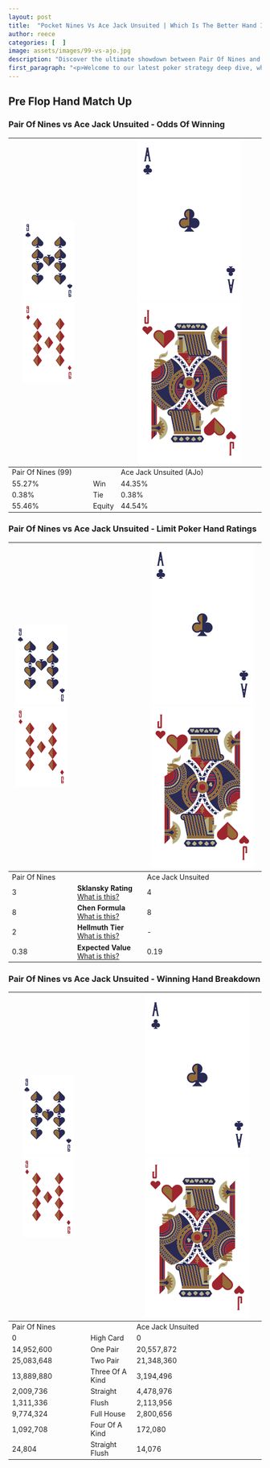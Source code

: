 ```yaml
---
layout: post
title:  "Pocket Nines Vs Ace Jack Unsuited | Which Is The Better Hand In Poker? A Complete Guide"
author: reece
categories: [  ]
image: assets/images/99-vs-ajo.jpg
description: "Discover the ultimate showdown between Pair Of Nines and Ace Jack Unsuited in poker! Uncover the odds, strategies, and scenarios where one hand triumphs over the other. Get ready to up your poker game with this thrilling analysis."
first_paragraph: "<p>Welcome to our latest poker strategy deep dive, where we're pitting two distinct hands against each other in a high-stakes showdown: Pair Of Nines vs Ace Jack Unsuited.</p><p>In the dynamic world of poker, every decision counts, and knowing which hand holds the upper hand is key to your success at the table.</p><p>In this article, we'll dissect these two hands, explore the scenarios where one dominates the other, and equip you with the knowledge to make strategic choices that can tip the odds in your favor.</p><p>Get ready to unravel the intriguing dynamics of these poker hands and elevate your game to new heights.</p>"
---
```




[comment]: # (sp0)

## Pre Flop Hand Match Up

<div class="table hand-ratings" markdown="1"> 



### Pair Of Nines vs Ace Jack Unsuited - Odds Of Winning


    
| ![image info](assets/images/hand1/9.png) ![image info](assets/images/hand1/9o.png) |  | ![image info](assets/images/hand2/A.png) ![image info](assets/images/hand2/Jo.png) |
| -------- | -------- | -------- |
| Pair Of Nines (99) |  | Ace Jack Unsuited (AJo) |
| 55.27% | Win | 44.35% |
| 0.38% | Tie | 0.38% |
| 55.46% | Equity | 44.54% |




[comment]: # (sp1)



### Pair Of Nines vs Ace Jack Unsuited - Limit Poker Hand Ratings


    
| ![image info](assets/images/hand1/9.png) ![image info](assets/images/hand1/9o.png) |  | ![image info](assets/images/hand2/A.png) ![image info](assets/images/hand2/Jo.png) |
| -------- | -------- | -------- |
| Pair Of Nines |  | Ace Jack Unsuited |
| 3 | **Sklansky Rating** [What is this?](/sklansky-rating-explained) | 4 |
| 8 | **Chen Formula** [What is this?](/chen-formula-explained) | 8 |
| 2 | **Hellmuth Tier** [What is this?](/Hellmuth-tier-explained) | - |
| 0.38 | **Expected Value** [What is this?](/expected-value-explained) | 0.19 |




[comment]: # (sp2)



### Pair Of Nines vs Ace Jack Unsuited - Winning Hand Breakdown


    
| ![image info](assets/images/hand1/9.png) ![image info](assets/images/hand1/9o.png) |  | ![image info](assets/images/hand2/A.png) ![image info](assets/images/hand2/Jo.png) |
| -------- | -------- | -------- |
| Pair Of Nines |  | Ace Jack Unsuited |
| 0 | High Card | 0 |
| 14,952,600 | One Pair | 20,557,872 |
| 25,083,648 | Two Pair | 21,348,360 |
| 13,889,880 | Three Of A Kind | 3,194,496 |
| 2,009,736 | Straight | 4,478,976 |
| 1,311,336 | Flush | 2,113,956 |
| 9,774,324 | Full House | 2,800,656 |
| 1,092,708 | Four Of A Kind | 172,080 |
| 24,804 | Straight Flush | 14,076 |




[comment]: # (sp3)



</div>

[comment]: # (sp4)



[comment]: # (sp5)

